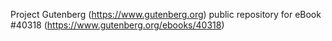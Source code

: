 Project Gutenberg (https://www.gutenberg.org) public repository for eBook #40318 (https://www.gutenberg.org/ebooks/40318)

